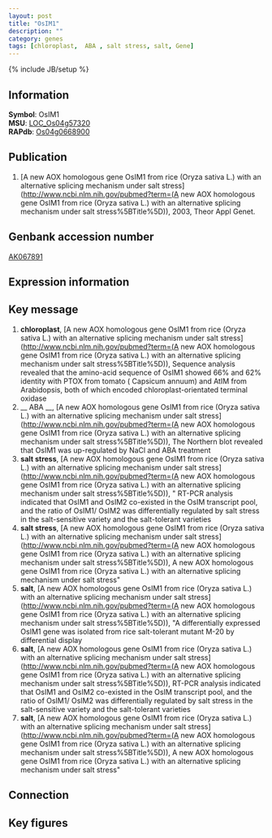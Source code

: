 ```yaml
---
layout: post
title: "OsIM1"
description: ""
category: genes
tags: [chloroplast,  ABA , salt stress, salt, Gene]
---
```

{% include JB/setup %}

## Information
__Symbol__: OsIM1  
__MSU__: [LOC_Os04g57320](http://rice.plantbiology.msu.edu/cgi-bin/ORF_infopage.cgi?orf=LOC_Os04g57320)  
__RAPdb__: [Os04g0668900](http://rapdb.dna.affrc.go.jp/viewer/gbrowse_details/irgsp1?name=Os04g0668900)  

## Publication
1. [A new AOX homologous gene OsIM1 from rice (Oryza sativa L.) with an alternative splicing mechanism under salt stress](http://www.ncbi.nlm.nih.gov/pubmed?term=(A new AOX homologous gene OsIM1 from rice (Oryza sativa L.) with an alternative splicing mechanism under salt stress%5BTitle%5D)), 2003, Theor Appl Genet.

## Genbank accession number
[AK067891](http://www.ncbi.nlm.nih.gov/nuccore/AK067891)

## Expression information

## Key message
1. __chloroplast__, [A new AOX homologous gene OsIM1 from rice (Oryza sativa L.) with an alternative splicing mechanism under salt stress](http://www.ncbi.nlm.nih.gov/pubmed?term=(A new AOX homologous gene OsIM1 from rice (Oryza sativa L.) with an alternative splicing mechanism under salt stress%5BTitle%5D)),  Sequence analysis revealed that the amino-acid sequence of OsIM1 showed 66% and 62% identity with PTOX from tomato ( Capsicum annuum) and AtIM from Arabidopsis, both of which encoded chloroplast-orientated terminal oxidase
2. __ ABA __, [A new AOX homologous gene OsIM1 from rice (Oryza sativa L.) with an alternative splicing mechanism under salt stress](http://www.ncbi.nlm.nih.gov/pubmed?term=(A new AOX homologous gene OsIM1 from rice (Oryza sativa L.) with an alternative splicing mechanism under salt stress%5BTitle%5D)),  The Northern blot revealed that OsIM1 was up-regulated by NaCl and ABA treatment
3. __salt stress__, [A new AOX homologous gene OsIM1 from rice (Oryza sativa L.) with an alternative splicing mechanism under salt stress](http://www.ncbi.nlm.nih.gov/pubmed?term=(A new AOX homologous gene OsIM1 from rice (Oryza sativa L.) with an alternative splicing mechanism under salt stress%5BTitle%5D)), " RT-PCR analysis indicated that OsIM1 and OsIM2 co-existed in the OsIM transcript pool, and the ratio of OsIM1/ OsIM2 was differentially regulated by salt stress in the salt-sensitive variety and the salt-tolerant varieties
4. __salt stress__, [A new AOX homologous gene OsIM1 from rice (Oryza sativa L.) with an alternative splicing mechanism under salt stress](http://www.ncbi.nlm.nih.gov/pubmed?term=(A new AOX homologous gene OsIM1 from rice (Oryza sativa L.) with an alternative splicing mechanism under salt stress%5BTitle%5D)), A new AOX homologous gene OsIM1 from rice (Oryza sativa L.) with an alternative splicing mechanism under salt stress"
5. __salt__, [A new AOX homologous gene OsIM1 from rice (Oryza sativa L.) with an alternative splicing mechanism under salt stress](http://www.ncbi.nlm.nih.gov/pubmed?term=(A new AOX homologous gene OsIM1 from rice (Oryza sativa L.) with an alternative splicing mechanism under salt stress%5BTitle%5D)), "A differentially expressed OsIM1 gene was isolated from rice salt-tolerant mutant M-20 by differential display
6. __salt__, [A new AOX homologous gene OsIM1 from rice (Oryza sativa L.) with an alternative splicing mechanism under salt stress](http://www.ncbi.nlm.nih.gov/pubmed?term=(A new AOX homologous gene OsIM1 from rice (Oryza sativa L.) with an alternative splicing mechanism under salt stress%5BTitle%5D)),  RT-PCR analysis indicated that OsIM1 and OsIM2 co-existed in the OsIM transcript pool, and the ratio of OsIM1/ OsIM2 was differentially regulated by salt stress in the salt-sensitive variety and the salt-tolerant varieties
7. __salt__, [A new AOX homologous gene OsIM1 from rice (Oryza sativa L.) with an alternative splicing mechanism under salt stress](http://www.ncbi.nlm.nih.gov/pubmed?term=(A new AOX homologous gene OsIM1 from rice (Oryza sativa L.) with an alternative splicing mechanism under salt stress%5BTitle%5D)), A new AOX homologous gene OsIM1 from rice (Oryza sativa L.) with an alternative splicing mechanism under salt stress"

## Connection

## Key figures


